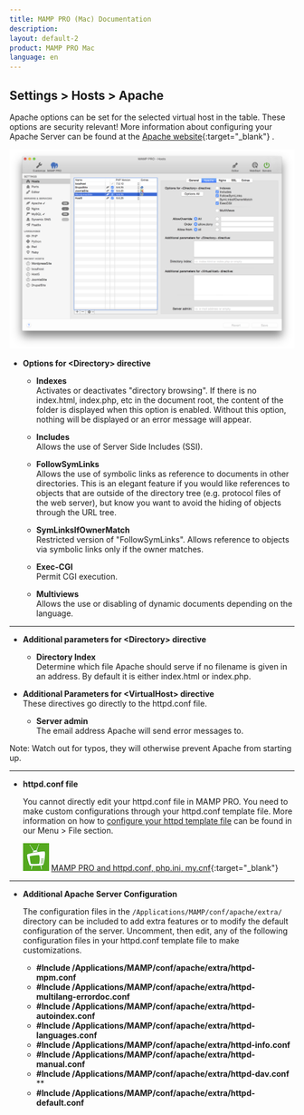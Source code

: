 ```yaml
---
title: MAMP PRO (Mac) Documentation
description: 
layout: default-2
product: MAMP PRO Mac
language: en
---
```


## Settings > Hosts > Apache

Apache options can be set for the selected virtual host in the table. These options are security relevant! More information about configuring your Apache Server can be found at the [Apache website](https://httpd.apache.org/docs/2.2/){:target="_blank"} .

![MAMP](Apache.png)

*  **Options for &lt;Directory&gt; directive**  

    *  **Indexes**  
       Activates or deactivates "directory browsing". If there is no index.html, index.php, etc in the document root,
       the content of the folder is displayed when this option is enabled. Without this option, nothing will be displayed
       or an error message will appear.

   *  **Includes**  
       Allows the use of Server Side Includes (SSI).

    *  **FollowSymLinks**  
       Allows the use of symbolic links as reference to documents in other directories. This is an elegant feature if
       you would like references to objects that are outside of the directory tree (e.g. protocol files of the web server),
       but know you want to avoid the hiding of objects through the URL tree.

    *  **SymLinksIfOwnerMatch**  
       Restricted version of "FollowSymLinks". Allows reference to objects via symbolic links only if the owner matches.

    *  **Exec-CGI**  
       Permit CGI execution.

    *  **Multiviews**  
       Allows the use or disabling of dynamic documents depending on the language.

---

*  **Additional parameters for &lt;Directory&gt; directive**  

   *  **Directory Index**  
      Determine which file Apache should serve if no filename is given in an address.
      By default it is either index.html or index.php.

*  **Additional Parameters for &lt;VirtualHost&gt; directive**  
   These directives go directly to the httpd.conf file. 


   *  **Server admin**  
      The email address Apache will send error messages to.

<div class="alert" role="alert">
Note: Watch out for typos, they will otherwise prevent Apache from starting up.
</div>

---

*  **httpd.conf file**  

   You cannot directly edit your httpd.conf file in MAMP PRO. You need to make custom configurations through your httpd.conf template file. More information on how to [configure your httpd template file](../../../Menu/File#edit_templates) can be found in our Menu > File section.

   ![MAMP](../../../Videos/MAMPtv.png) [MAMP PRO and httpd.conf, php.ini, my.cnf](https://www.youtube.com/watch?v=tYLykP2CxMM){:target="_blank"}

---

*  **Additional Apache Server Configuration**

   The configuration files in the `/Applications/MAMP/conf/apache/extra/` directory can be included to add extra features or to    modify the default configuration of the server. Uncomment, then edit, any of the following configuration files in your httpd.conf template file to make customizations.

      *  **#Include /Applications/MAMP/conf/apache/extra/httpd-mpm.conf**  
      *  **#Include /Applications/MAMP/conf/apache/extra/httpd-multilang-errordoc.conf**  
      *  **#Include /Applications/MAMP/conf/apache/extra/httpd-autoindex.conf**  
      *  **#Include /Applications/MAMP/conf/apache/extra/httpd-languages.conf**  
      *  **#Include /Applications/MAMP/conf/apache/extra/httpd-info.conf**  
      *  **#Include /Applications/MAMP/conf/apache/extra/httpd-manual.conf**  
      *  **#Include /Applications/MAMP/conf/apache/extra/httpd-dav.conf**  **  
      *  **#Include /Applications/MAMP/conf/apache/extra/httpd-default.conf**  

